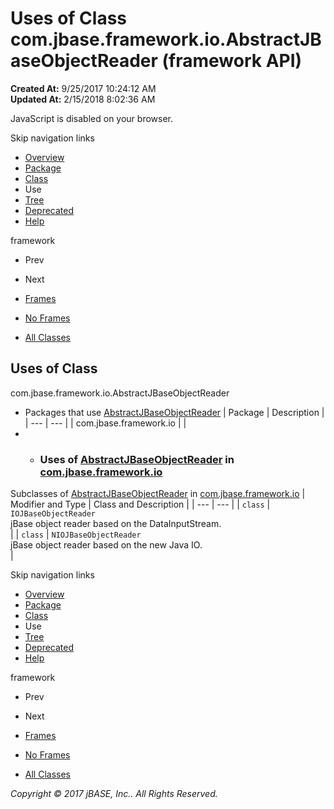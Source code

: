 # Uses of Class com.jbase.framework.io.AbstractJBaseObjectReader (framework   API)

**Created At:** 9/25/2017 10:24:12 AM  
**Updated At:** 2/15/2018 8:02:36 AM  

<!--<br>    try {<br>        if (location.href.indexOf('is-external=true') == -1) {<br>            parent.document.title="Uses of Class com.jbase.framework.io.AbstractJBaseObjectReader (framework   API)";<br>        }<br>    }<br>    catch(err) {<br>    }<br>//-->
JavaScript is disabled on your browser.

Skip navigation links

- [Overview](../../../../../overview-summary.html)
- [Package](/39220-io/com_jbase_framework_io_package-summary)
- [Class](/39220-io/com_jbase_framework_io_AbstractJBaseObjectReader "class in com.jbase.framework.io")
- Use
- [Tree](/39220-io/com_jbase_framework_io_package-tree)
- [Deprecated](../../../../../deprecated-list.html)
- [Help](../../../../../help-doc.html)


framework <br>

- Prev
- Next


- [Frames](../../../../../index.html?com/jbase/framework/io/class-use//39223-class-use/com_jbase_framework_io_class-use_AbstractJBaseObjectReader)
- [No Frames](/39223-class-use/com_jbase_framework_io_class-use_AbstractJBaseObjectReader)


- [All Classes](../../../../../allclasses-noframe.html)


<!--<br>  allClassesLink = document.getElementById("allclasses\_navbar\_top");<br>  if(window==top) {<br>    allClassesLink.style.display = "block";<br>  }<br>  else {<br>    allClassesLink.style.display = "none";<br>  }<br>  //-->

## Uses of Class
com.jbase.framework.io.AbstractJBaseObjectReader

- Packages that use [AbstractJBaseObjectReader](/39220-io/com_jbase_framework_io_AbstractJBaseObjectReader "class in com.jbase.framework.io") | Package | Description |
| --- | --- |
| com.jbase.framework.io |   |
- - ### Uses of [AbstractJBaseObjectReader](/39220-io/com_jbase_framework_io_AbstractJBaseObjectReader "class in com.jbase.framework.io") in [com.jbase.framework.io](/39220-io/com_jbase_framework_io_package-summary)


Subclasses of [AbstractJBaseObjectReader](/39220-io/com_jbase_framework_io_AbstractJBaseObjectReader "class in com.jbase.framework.io") in [com.jbase.framework.io](/39220-io/com_jbase_framework_io_package-summary) | Modifier and Type | Class and Description |
| --- | --- |
| `class` | `IOJBaseObjectReader`<br>jBase object reader based on the DataInputStream.<br> |
| `class` | `NIOJBaseObjectReader`<br>jBase object reader based on the new Java IO.<br> |

Skip navigation links

- [Overview](../../../../../overview-summary.html)
- [Package](/39220-io/com_jbase_framework_io_package-summary)
- [Class](/39220-io/com_jbase_framework_io_AbstractJBaseObjectReader "class in com.jbase.framework.io")
- Use
- [Tree](/39220-io/com_jbase_framework_io_package-tree)
- [Deprecated](../../../../../deprecated-list.html)
- [Help](../../../../../help-doc.html)


framework <br>

- Prev
- Next


- [Frames](../../../../../index.html?com/jbase/framework/io/class-use//39223-class-use/com_jbase_framework_io_class-use_AbstractJBaseObjectReader)
- [No Frames](/39223-class-use/com_jbase_framework_io_class-use_AbstractJBaseObjectReader)


- [All Classes](../../../../../allclasses-noframe.html)


<!--<br>  allClassesLink = document.getElementById("allclasses\_navbar\_bottom");<br>  if(window==top) {<br>    allClassesLink.style.display = "block";<br>  }<br>  else {<br>    allClassesLink.style.display = "none";<br>  }<br>  //-->

*Copyright © 2017 jBASE, Inc.. All Rights Reserved.*
